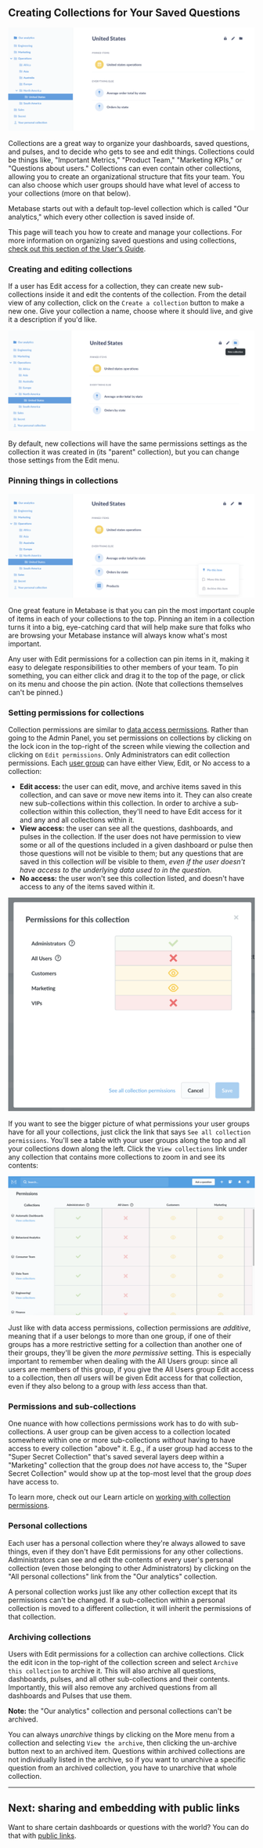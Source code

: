 ## Creating Collections for Your Saved Questions

![Collection detail](images/collections/collection-detail.png)

Collections are a great way to organize your dashboards, saved questions, and pulses, and to decide who gets to see and edit things. Collections could be things like, "Important Metrics," "Product Team," "Marketing KPIs," or "Questions about users." Collections can even contain other collections, allowing you to create an organizational structure that fits your team. You can also choose which user groups should have what level of access to your collections (more on that below).

Metabase starts out with a default top-level collection which is called "Our analytics," which every other collection is saved inside of.

This page will teach you how to create and manage your collections. For more information on organizing saved questions and using collections, [check out this section of the User's Guide](../users-guide/06-sharing-answers.md).

### Creating and editing collections
If a user has Edit access for a collection, they can create new sub-collections inside it and edit the contents of the collection. From the detail view of any collection, click on the `Create a collection` button to make a new one. Give your collection a name, choose where it should live, and give it a description if you'd like.

![Create collection](images/collections/create-collection.png)

By default, new collections will have the same permissions settings as the collection it was created in (its "parent" collection), but you can change those settings from the Edit menu.

### Pinning things in collections
![Pins](images/collections/pinned-items.png)

One great feature in Metabase is that you can pin the most important couple of items in each of your collections to the top. Pinning an item in a collection turns it into a big, eye-catching card that will help make sure that folks who are browsing your Metabase instance will always know what's most important.

Any user with Edit permissions for a collection can pin items in it, making it easy to delegate responsibilities to other members of your team. To pin something, you can either click and drag it to the top of the page, or click on its menu and choose the pin action. (Note that collections themselves can't be pinned.)

### Setting permissions for collections
Collection permissions are similar to [data access permissions](05-setting-permissions.md). Rather than going to the Admin Panel, you set permissions on collections by clicking on the lock icon in the top-right of the screen while viewing the collection and clicking on `Edit permissions`. Only Administrators can edit collection permissions. Each [user group](05-setting-permissions.md) can have either View, Edit, or No access to a collection:

- **Edit access:** the user can edit, move, and archive items saved in this collection, and can save or move new items into it. They can also create new sub-collections within this collection. In order to archive a sub-collection within this collection, they'll need to have Edit access for it and any and all collections within it.
- **View access:** the user can see all the questions, dashboards, and pulses in the collection. If the user does not have permission to view some or all of the questions included in a given dashboard or pulse then those questions will not be visible to them; but any questions that are saved in this collection *will* be visible to them, *even if the user doesn't have access to the underlying data used to in the question.*
- **No access:** the user won't see this collection listed, and doesn't have access to any of the items saved within it.

![Permissions](images/collections/collection-permissions.png)

If you want to see the bigger picture of what permissions your user groups have for all your collections, just click the link that says `See all collection permissions`. You'll see a table with your user groups along the top and all your collections down along the left. Click the `View collections` link under any collection that contains more collections to zoom in and see its contents:

![Full permissions grid](images/collections/permission-grid.png)

Just like with data access permissions, collection permissions are *additive*, meaning that if a user belongs to more than one group, if one of their groups has a more restrictive setting for a collection than another one of their groups, they'll be given the *more permissive* setting. This is especially important to remember when dealing with the All Users group: since all users are members of this group, if you give the All Users group Edit access to a collection, then *all* users will be given Edit access for that collection, even if they also belong to a group with *less* access than that.

### Permissions and sub-collections
One nuance with how collections permissions work has to do with sub-collections. A user group can be given access to a collection located somewhere within one or more sub-collections *without* having to have access to every collection "above" it. E.g., if a user group had access to the "Super Secret Collection" that's saved several layers deep within a "Marketing" collection that the group does *not* have access to, the "Super Secret Collection" would show up at the top-most level that the group *does* have access to.

To learn more, check out our Learn article on [working with collection permissions](https://www.metabase.com/learn/organization/organization/collection-permissions.html).

### Personal collections

Each user has a personal collection where they're always allowed to save things, even if they don't have Edit permissions for any other collections. Administrators can see and edit the contents of every user's personal collection (even those belonging to other Administrators) by clicking on the "All personal collections" link from the "Our analytics" collection.

A personal collection works just like any other collection except that its permissions can't be changed. If a sub-collection within a personal collection is moved to a different collection, it will inherit the permissions of that collection.

### Archiving collections
Users with Edit permissions for a collection can archive collections. Click the edit icon in the top-right of the collection screen and select `Archive this collection` to archive it. This will also archive all questions, dashboards, pulses, and all other sub-collections and their contents. Importantly, this will also remove any archived questions from all dashboards and Pulses that use them.

**Note:** the "Our analytics" collection and personal collections can't be archived.

You can always *unarchive* things by clicking on the More menu from a collection and selecting `View the archive`, then clicking the un-archive button next to an archived item. Questions within archived collections are not individually listed in the archive, so if you want to unarchive a specific question from an archived collection, you have to unarchive that whole collection.

---

## Next: sharing and embedding with public links
Want to share certain dashboards or questions with the world? You can do that with [public links](12-public-links.md).
